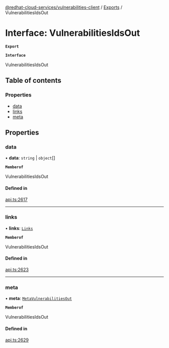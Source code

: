 [@redhat-cloud-services/vulnerabilities-client](../README.md) / [Exports](../modules.md) / VulnerabilitiesIdsOut

# Interface: VulnerabilitiesIdsOut

**`Export`**

**`Interface`**

VulnerabilitiesIdsOut

## Table of contents

### Properties

- [data](VulnerabilitiesIdsOut.md#data)
- [links](VulnerabilitiesIdsOut.md#links)
- [meta](VulnerabilitiesIdsOut.md#meta)

## Properties

### data

• **data**: `string` \| `object`[]

**`Memberof`**

VulnerabilitiesIdsOut

#### Defined in

[api.ts:2617](https://github.com/RedHatInsights/javascript-clients/blob/master/packages/vulnerabilities/api.ts#L2617)

___

### links

• **links**: [`Links`](Links.md)

**`Memberof`**

VulnerabilitiesIdsOut

#### Defined in

[api.ts:2623](https://github.com/RedHatInsights/javascript-clients/blob/master/packages/vulnerabilities/api.ts#L2623)

___

### meta

• **meta**: [`MetaVulnerabilitiesOut`](MetaVulnerabilitiesOut.md)

**`Memberof`**

VulnerabilitiesIdsOut

#### Defined in

[api.ts:2629](https://github.com/RedHatInsights/javascript-clients/blob/master/packages/vulnerabilities/api.ts#L2629)
